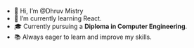 - 👋 Hi, I’m @Dhruv Mistry
- 🌱 I’m currently learning React.
- 🎓 Currently pursuing a **Diploma in Computer Engineering**.
- 📚 Always eager to learn and improve my skills.


<!---
Dhruv-mistry22/Dhruv-mistry22 is a ✨ special ✨ repository because its `README.md` (this file) appears on your GitHub profile.
You can click the Preview link to take a look at your changes.
--->
